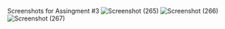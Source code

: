 Screenshots for Assingment #3
![Screenshot (265)](https://github.com/michilcutt/Platform_Computing/assets/145288129/25c2d3c5-7c28-4d12-9d16-b965c024cdb4)
![Screenshot (266)](https://github.com/michilcutt/Platform_Computing/assets/145288129/fb738489-30c6-4e45-95f9-ff2b0e833d47)
![Screenshot (267)](https://github.com/michilcutt/Platform_Computing/assets/145288129/a41afb0c-ec25-458a-a82e-e5d92301d635)
